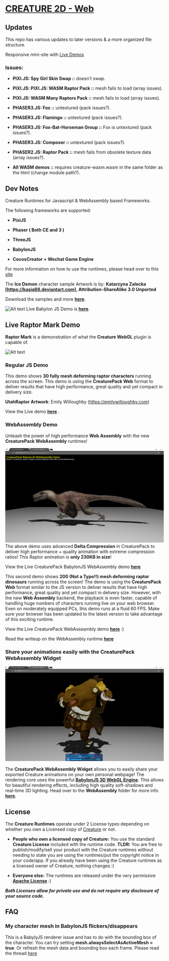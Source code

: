 # [CREATURE 2D - Web](https://sondro.github.io/C2D-Web/)

## Updates

This repo has various updates to later versions & a more organized file structure.

Responsive mini-site with [Live Demos](https://sondro.github.io/C2D-Web/)

### Issues:

- **PIXI.JS: Spy Girl Skin Swap ::** doesn't swap.
- **PIXI.JS: PIXI.JS: WASM Raptor Pack ::** mesh fails to load (array issues). 
- **PIXI.JS: WASM Many Raptors Pack ::**  mesh fails to load (array issues).

- **PHASER3.JS: Fox ::** untextured (pack issues?).
- **PHASER3.JS: Flamingo ::** untextured (pack issues?).
- **PHASER3.JS: Fox-Bat-Horseman Group ::** Fox is untextured (pack issues?).
- **PHASER3.JS: Composer ::** untextured (pack issues?).

- **PHASER2.JS: Raptor Pack ::** mesh fails from obsolete texture data (array issues?).

- **All WASM demos ::** requires creature-wasm.wasm in the same folder as the html (change module path?).


## Dev Notes
Creature Runtimes for Javascript & WebAssembly based Frameworks.

The following frameworks are supported:

- **PixiJS**

- **Phaser ( Both CE and 3 )**

- **ThreeJS**

- **BabylonJS**

- **CocosCreator + Wechat Game Engine**

For more information on how to use the runtimes, please head over to this [site](https://kestrelmoon.com/creaturedocs/Game_Engine_Runtimes_And_Integration/Runtimes_Introduction.html)

The **Ice Demon** character sample Artwork is by: **Katarzyna Zalecka [https://kasia88.deviantart.com], Attribution-ShareAlike 3.0 Unported**

Download the samples and more **[here](https://kestrelmoon.com/creaturedocs/Animation_Samples_And_Examples/Samples_And_Videos.html)**.

![Alt text](https://github.com/kestrelm/Creature_WebGL/blob/master/babylonjs.png)
Live Babylon JS Demo is **[here](https://creature.kestrelmoon.com/WebDemo/Babylon-Demo.html)**.

## Live Raptor Mark Demo

**Raptor Mark** is a demonstration of what the **Creature WebGL** plugin is capable of. 

![Alt text](https://github.com/kestrelm/Creature_WebGL/blob/master/logo1.png)

### Regular JS Demo

This demo shows **30 fully mesh deforming raptor characters** running across the screen. This demo is using the **CreaturePack Web** format to deliver results that have high performance, great quality and yet compact in delivery size.

**UtahRaptor Artwork**: Emily Willoughby (https://emilywilloughby.com) 

View the Live demo **[here](https://kestrelmoon.com/creature/WebDemo/raptor_mark.html)** .

### WebAssembly Demo

Unleash the power of high performance **Web Assembly** with the new **CreaturePack WebAssembly** runtimes!

![Alt text](./file/readme/img/babylonPack.png)
The above demo uses advanced **Delta Compression** in CreaturePack to deliver high performance + quality animation with extreme compression ratios! This Raptor animation is **only 230KB in size**!

View the Live CreaturePack BabylonJS WebAssembly demo **[here](https://creature.kestrelmoon.com/WebDemo/wasm/BabylonPack-Demo.html)** 


This second demo shows **200 (Not a Typo!!) mesh deforming raptor dinosaurs** running across the screen! The demo is using the **CreaturePack Web** format similar to the JS version to deliver results that have high performance, great quality and yet compact in delivery size. However, with the new **Web Assembly** backend, the playback is even faster, capable of handling huge numbers of characters running live on your web browser. Even on moderately equipped PCs, this demo runs at a fluid 60 FPS. Make sure your browser has been updated to the latest version to take advantage of this exciting runtime.

View the Live CreaturePack WebAsseambly demo **[here](https://creature.kestrelmoon.com/WebDemo/wasm/PixiJS-WASM-Pack-MultiDemo.html)** :)

Read the writeup on the WebAssembly runtime **[here](<https://medium.com/@kestrelm/creaturepack-high-performance-2d-webgl-character-animation-with-webassembly-72c436bec86c>)**

### Share your animations easily with the CreaturePack WebAssembly Widget

![Alt text](./file/readme/img/packPlayer.png)

The **CreaturePack WebAssembly Widget** allows you to easily share your exported Creature animations on your own personal webpage! The rendering core uses the powerful [**BabylonJS 3D WebGL Engine**](https://babylonjs.com/). This allows for beautiful rendering effects, including high quality soft-shadows and real-time 3D lighting. Head over to the **WebAssembly** folder for more info [**here**](https://github.com/kestrelm/Creature_WebGL/tree/master/wasm).

## License
The **Creature Runtimes** operate under 2 License types depending on whether you own a Licensed copy of [Creature](https://creature.kestrelmoon.com) or not.
- **People who own a licensed copy of Creature:** You use the standard **Creature License** included with the runtime code. **TLDR:** You are free to publish/modify/sell your product with the Creature runtimes without needing to state you are using the runtimes/put the copyright notice in your code/app. If you already have been using the Creature runtimes as a licensed owner of Creature, nothing changes :)

- **Everyone else:** The runtimes are released under the very permissive [**Apache License**](https://choosealicense.com/licenses/apache-2.0/) :)

***Both Licenses allow for private use and do not require any disclosure of your source code.***

## FAQ

### My character mesh in BabylonJS flickers/disappears
This is a BabylyJS renderer issue and has to do with the bounding box of the character. You can try setting **mesh.alwaysSelectAsActiveMesh = true**. Or refresh the mesh data and bounding box each frame. Please read the thread [here](https://github.com/kestrelm/Creature_WebGL/issues/10)

